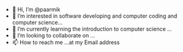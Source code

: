 - 👋 Hi, I’m @paarmik
- 👀 I’m interested in software developing and computer coding and computer science...
- 🌱 I’m currently learning the introduction to computer science ...
- 💞️ I’m looking to collaborate on ...
- 📫 How to reach me ...at my Email address

<!---
paarmik/paarmik is a ✨ special ✨ repository because its `README.md` (this file) appears on your GitHub profile.
You can click the Preview link to take a look at your changes.
--->
